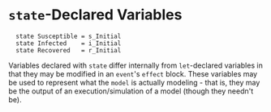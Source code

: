 # `state`-Declared Variables

```
  state Susceptible = s_Initial
  state Infected    = i_Initial
  state Recovered   = r_Initial
```

Variables declared with `state` differ internally from `let`-declared variables
in that they may be modified in an `event`'s `effect` block. These variables may
be used to represent what the `model` is actually modeling - that is, they may
be the output of an execution/simulation of a model (though they needn't be).
